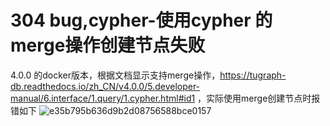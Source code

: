 # 304 bug,cypher-使用cypher 的merge操作创建节点失败
4.0.0 的docker版本，根据文档显示支持merge操作，https://tugraph-db.readthedocs.io/zh_CN/v4.0.0/5.developer-manual/6.interface/1.query/1.cypher.html#id1 ，实际使用merge创建节点时报错如下
![e35b795b636d9b2d08756588bce0157](https://github.com/TuGraph-family/tugraph-db/assets/44836806/b3209827-423f-48c6-bc4c-adc462b84929)
